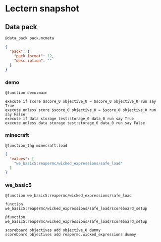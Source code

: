 # Lectern snapshot

## Data pack

`@data_pack pack.mcmeta`

```json
{
  "pack": {
    "pack_format": 12,
    "description": ""
  }
}
```

### demo

`@function demo:main`

```mcfunction
execute if score $score_0 objective_0 = $score_0 objective_0 run say True
execute unless score $score_0 objective_0 = $score_0 objective_0 run say False
execute if data storage test:storage_0 data_0 run say True
execute unless data storage test:storage_0 data_0 run say False
```

### minecraft

`@function_tag minecraft:load`

```json
{
  "values": [
    "we_basic5:reapermc/wicked_expressions/safe_load"
  ]
}
```

### we_basic5

`@function we_basic5:reapermc/wicked_expressions/safe_load`

```mcfunction
function we_basic5:reapermc/wicked_expressions/safe_load/scoreboard_setup
```

`@function we_basic5:reapermc/wicked_expressions/safe_load/scoreboard_setup`

```mcfunction
scoreboard objectives add objective_0 dummy
scoreboard objectives add reapermc.wicked_expressions dummy
```
